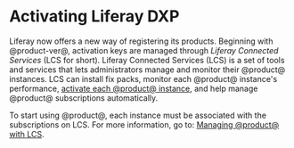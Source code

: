 # Activating Liferay DXP [](id=activating-liferay-dxp)

Liferay now offers a new way of registering its products. Beginning with
@product-ver@, activation keys are managed through _Liferay Connected Services_
(LCS for short). Liferay Connected Services (LCS) is a set
of tools and services that lets administrators manage and monitor their
@product@ instances. LCS can install fix packs, monitor each
@product@ instance's performance, 
[activate each @product@ instance](/documentation/7.0/deploy/-/official_documentation/deployment/activating-liferay-dxp),
and help manage @product@ subscriptions automatically.

To start using @product@, each instance must be associated with the
subscriptions on LCS. For more information, go to: 
[Managing @product@ with LCS](/documentation/7.0/deploy/-/official_documentation/deployment/managing-liferay-with-liferay-connected-services).

